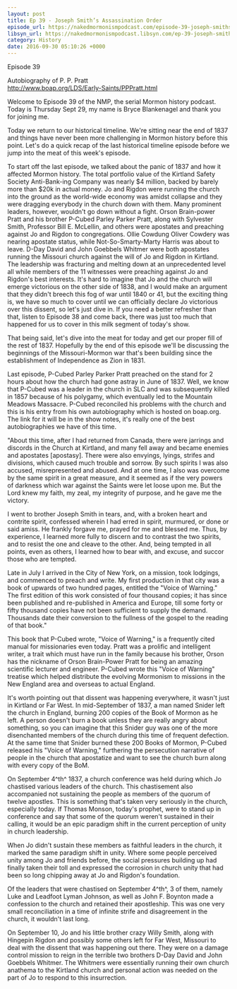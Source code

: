 ```yaml
---
layout: post
title: Ep 39 - Joseph Smith’s Assassination Order
episode_url: https://nakedmormonismpodcast.com/episode-39-joseph-smiths-assassination-order/
libsyn_url: https://nakedmormonismpodcast.libsyn.com/ep-39-joseph-smiths-assassination-order
category: History
date: 2016-09-30 05:10:26 +0000
---
```


Episode 39

Autobiography of P. P. Pratt\
<http://www.boap.org/LDS/Early-Saints/PPPratt.html>

Welcome to Episode 39 of the NMP, the serial Mormon history podcast.
Today is Thursday Sept 29, my name is Bryce Blankenagel and thank you
for joining me.

Today we return to our historical timeline. We're sitting near the end
of 1837 and things have never been more challenging in Mormon history
before this point. Let's do a quick recap of the last historical
timeline episode before we jump into the meat of this week's episode.

To start off the last episode, we talked about the panic of 1837 and how
it affected Mormon history. The total portfolio value of the Kirtland
Safety Society Anti-Bank-ing Company was nearly \$4 million, backed by
barely more than \$20k in actual money. Jo and Rigdon were running the
church into the ground as the world-wide economy was amidst collapse and
they were dragging everybody in the church down with them. Many
prominent leaders, however, wouldn't go down without a fight. Orson
Brain-power Pratt and his brother P-Cubed Parley Parker Pratt, along
with Sylvester Smith, Professor Bill E. McLellin, and others were
apostates and preaching against Jo and Rigdon to congregations. Ollie
Cowdung Oliver Cowdery was nearing apostate status, while
Not-So-Smarty-Marty Harris was about to leave. D-Day David and John
Goebbels Whitmer were both apostates running the Missouri church against
the will of Jo and Rigdon in Kirtland. The leadership was fracturing and
melting down at an unprecedented level all while members of the 11
witnesses were preaching against Jo and Rigdon's best interests. It's
hard to imagine that Jo and the church will emerge victorious on the
other side of 1838, and I would make an argument that they didn't breech
this fog of war until 1840 or 41, but the exciting thing is, we have so
much to cover until we can officially declare Jo victorious over this
dissent, so let's just dive in. If you need a better refresher than
that, listen to Episode 38 and come back, there was just too much that
happened for us to cover in this milk segment of today's show.

That being said, let's dive into the meat for today and get our proper
fill of the rest of 1837. Hopefully by the end of this episode we'll be
discussing the beginnings of the Missouri-Mormon war that's been
building since the establishment of Independence as Zion in 1831.

Last episode, P-Cubed Parley Parker Pratt preached on the stand for 2
hours about how the church had gone astray in June of 1837. Well, we
know that P-Cubed was a leader in the church in SLC and was subsequently
killed in 1857 because of his polygamy, which eventually led to the
Mountain Meadows Massacre. P-Cubed reconciled his problems with the
church and this is his entry from his own autobiography which is hosted
on boap.org. The link for it will be in the show notes, it's really one
of the best autobiographies we have of this time.

"About this time, after I had returned from Canada, there were jarrings
and discords in the Church at Kirtland, and many fell away and became
enemies and apostates \[apostasy\]. There were also envyings, lyings,
strifes and divisions, which caused much trouble and sorrow. By such
spirits I was also accused, misrepresented and abused. And at one time,
I also was overcome by the same spirit in a great measure, and it seemed
as if the very powers of darkness which war against the Saints were let
loose upon me. But the Lord knew my faith, my zeal, my integrity of
purpose, and he gave me the victory.

I went to brother Joseph Smith in tears, and, with a broken heart and
contrite spirit, confessed wherein I had erred in spirit, murmured, or
done or said amiss. He frankly forgave me, prayed for me and blessed me.
Thus, by experience, I learned more fully to discern and to contrast the
two spirits, and to resist the one and cleave to the other. And, being
tempted in all points, even as others, I learned how to bear with, and
excuse, and succor those who are tempted.

Late in July I arrived in the City of New York, on a mission, took
lodgings, and commenced to preach and write. My first production in that
city was a book of upwards of two hundred pages, entitled the \"Voice of
Warning.\" The first edition of this work consisted of four thousand
copies; it has since been published and re-published in America and
Europe, till some forty or fifty thousand copies have not been
sufficient to supply the demand. Thousands date their conversion to the
fullness of the gospel to the reading of that book."

This book that P-Cubed wrote, "Voice of Warning," is a frequently cited
manual for missionaries even today. Pratt was a prolific and intelligent
writer, a trait which must have run in the family because his brother,
Orson has the nickname of Orson Brain-Power Pratt for being an amazing
scientific lecturer and engineer. P-Cubed wrote this "Voice of Warning"
treatise which helped distribute the evolving Mormonism to missions in
the New England area and overseas to actual England.

It's worth pointing out that dissent was happening everywhere, it wasn't
just in Kirtland or Far West. In mid-September of 1837, a man named
Snider left the church in England, burning 200 copies of the Book of
Mormon as he left. A person doesn't burn a book unless they are really
angry about something, so you can imagine that this Snider guy was one
of the more disenchanted members of the church during this time of
frequent defection. At the same time that Snider burned these 200 Books
of Mormon, P-Cubed released his "Voice of Warning," furthering the
persecution narrative of people in the church that apostatize and want
to see the church burn along with every copy of the BoM.

On September 4^th^ 1837, a church conference was held during which Jo
chastised various leaders of the church. This chastisement also
accompanied not sustaining the people as members of the quorum of twelve
apostles. This is something that's taken very seriously in the church,
especially today. If Thomas Monson, today's prophet, were to stand up in
conference and say that some of the quorum weren't sustained in their
calling, it would be an epic paradigm shift in the current perception of
unity in church leadership.

When Jo didn't sustain these members as faithful leaders in the church,
it marked the same paradigm shift in unity. Where some people perceived
unity among Jo and friends before, the social pressures building up had
finally taken their toll and expressed the corrosion in church unity
that had been so long chipping away at Jo and Rigdon's foundation.

Of the leaders that were chastised on September 4^th^, 3 of them, namely
Luke and Leadfoot Lyman Johnson, as well as John F. Boynton made a
confession to the church and retained their apostleship. This was one
very small reconciliation in a time of infinite strife and disagreement
in the church, it wouldn't last long.

On September 10, Jo and his little brother crazy Willy Smith, along with
Hingepin Rigdon and possibly some others left for Far West, Missouri to
deal with the dissent that was happening out there. They were on a
damage control mission to reign in the terrible two brothers D-Day David
and John Goebbels Whitmer. The Whitmers were essentially running their
own church anathema to the Kirtland church and personal action was
needed on the part of Jo to respond to this insurrection.
